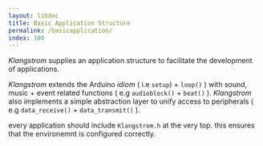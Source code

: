 ```yaml
---
layout: libdoc
title: Basic Application Structure
permalink: /basicapplication/
index: 100
---
```


*Klangstrom* supplies an application structure to facilitate the development of applications. 

*Klangstrom* extends the Arduino *idiom* ( i.e `setup`) + `loop()` ) with sound, music + event related functions ( e.g `audioblock()` + `beat()` ). *Klangstrom* also implements a simple abstraction layer to unify access to peripherals ( e.g `data_receive()` + `data_transmit()` ).

every application should include `Klangstrom.h` at the very top. this ensures that the environemnt is configured correctly.
